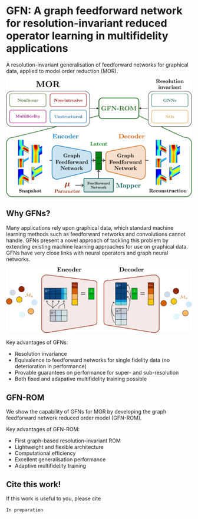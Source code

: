 # GFN: A graph feedforward network for resolution-invariant reduced operator learning in multifidelity applications
A resolution-invariant generalisation of feedforward networks for graphical data, applied to model order reduction (MOR).

<p align="center">
<img src="readme_images/gfn_rom.png"/>
</p>

## Why GFNs?
Many applications rely upon graphical data, which standard machine learning methods such as feedforward networks and convolutions cannot handle. GFNs present a novel approach of tackling this problem by extending existing machine learning approaches for use on graphical data. GFNs have very close links with neural operators and graph neural networks.

<p align="center">
<img src="readme_images/gfn.png"/>
</p>

Key advantages of GFNs:
- Resolution invariance
- Equivalence to feedforward networks for single fidelity data (no deterioration in performance)
- Provable guarantees on performance for super- and sub-resolution
- Both fixed and adapative multifidelity training possible

## GFN-ROM
We show the capability of GFNs for MOR by developing the graph feedforward network reduced order model (GFN-ROM).

Key advantages of GFN-ROM:
- First graph-based resolution-invariant ROM
- Lightweight and flexible architecture
- Computational efficiency
- Excellent generalisation performance
- Adaptive multifidelity training

## Cite this work!
If this work is useful to you, please cite
```
In preparation
```
